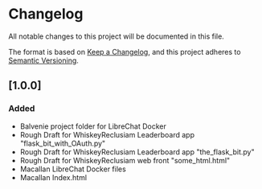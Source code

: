 # Changelog

All notable changes to this project will be documented in this file.

The format is based on [Keep a Changelog](https://keepachangelog.com/en/1.1.0/),
and this project adheres to [Semantic Versioning](https://semver.org/spec/v2.0.0.html).

## [1.0.0]

### Added

- Balvenie project folder for LibreChat Docker
- Rough Draft for WhiskeyReclusiam Leaderboard app "flask_bit_with_OAuth.py"
- Rough Draft for WhiskeyReclusiam Leaderboard app "the_flask_bit.py"
- Rough Draft for WhiskeyReclusiam web front "some_html.html"
- Macallan LibreChat Docker files
- Macallan Index.html
